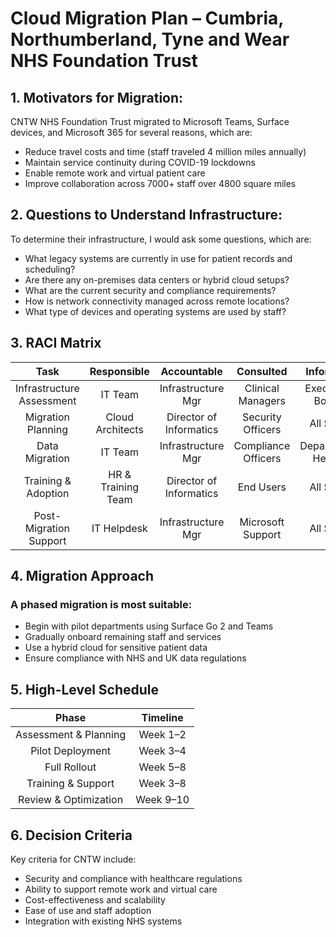 # Cloud Migration Plan – Cumbria, Northumberland, Tyne and Wear NHS Foundation Trust


## 1. Motivators for Migration:
CNTW NHS Foundation Trust migrated to Microsoft Teams, Surface devices, and Microsoft 365 for several reasons, which are:
- Reduce travel costs and time (staff traveled 4 million miles annually)
- Maintain service continuity during COVID-19 lockdowns
- Enable remote work and virtual patient care
- Improve collaboration across 7000+ staff over 4800 square miles

## 2. Questions to Understand Infrastructure:
To determine their infrastructure, I would ask some questions, which are:
- What legacy systems are currently in use for patient records and scheduling?
- Are there any on-premises data centers or hybrid cloud setups?
- What are the current security and compliance requirements?
- How is network connectivity managed across remote locations?
- What type of devices and operating systems are used by staff?

## 3. RACI Matrix

| Task                       | Responsible       | Accountable            | Consulted          | Informed        |
|:--------------------------:|:-----------------:|:----------------------:|:------------------:|:---------------:|
| Infrastructure Assessment  | IT Team           | Infrastructure Mgr     | Clinical Managers  | Executive Board |
| Migration Planning         | Cloud Architects  | Director of Informatics| Security Officers  | All Staff       |
| Data Migration             | IT Team           | Infrastructure Mgr     | Compliance Officers| Department Heads|
| Training & Adoption        | HR & Training Team| Director of Informatics| End Users          | All Staff       |
| Post-Migration Support     | IT Helpdesk       | Infrastructure Mgr     | Microsoft Support  | All Staff       |

## 4. Migration Approach
### A phased migration is most suitable:
- Begin with pilot departments using Surface Go 2 and Teams
- Gradually onboard remaining staff and services
- Use a hybrid cloud for sensitive patient data
- Ensure compliance with NHS and UK data regulations

## 5. High-Level Schedule

| Phase                  | Timeline |
|:----------------------:|:--------:|
| Assessment & Planning  | Week 1–2 |
| Pilot Deployment       | Week 3–4 |
| Full Rollout           | Week 5–8 |
| Training & Support     | Week 3–8 |
| Review & Optimization  | Week 9–10|

## 6. Decision Criteria
Key criteria for CNTW include:
- Security and compliance with healthcare regulations
- Ability to support remote work and virtual care
- Cost-effectiveness and scalability
- Ease of use and staff adoption
- Integration with existing NHS systems
